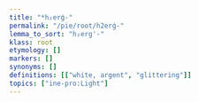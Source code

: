 ```yaml
---
title: "*h₂erǵ-"
permalink: "/pie/root/h2erǵ-"
lemma_to_sort: "h₂erg'-"
klass: root
etymology: []
markers: []
synonyms: []
definitions: [["white, argent", "glittering"]]
topics: ["ine-pro:Light"]
---
```

